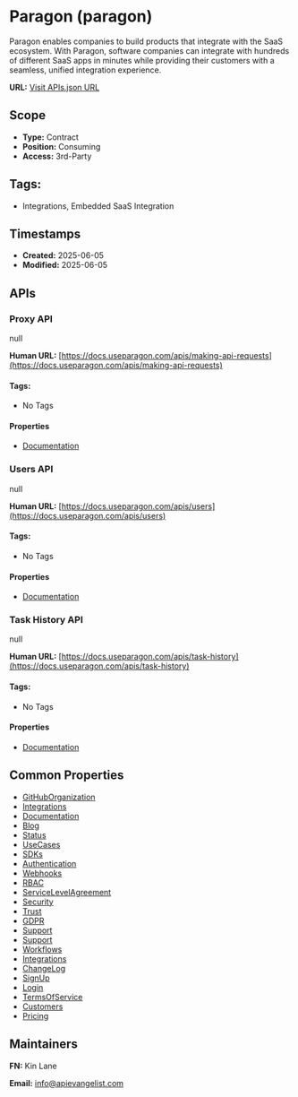 # Paragon (paragon)
Paragon enables companies to build products that integrate with the SaaS ecosystem. With Paragon, software companies can integrate with hundreds of different SaaS apps in minutes while providing their customers with a seamless, unified integration experience.

**URL:** [Visit APIs.json URL](https://raw.githubusercontent.com/api-evangelist/paragon/refs/heads/main/apis.yml)

## Scope

- **Type:** Contract 
- **Position:** Consuming 
- **Access:** 3rd-Party 

## Tags:

 - Integrations, Embedded SaaS Integration

## Timestamps

- **Created:** 2025-06-05 
- **Modified:** 2025-06-05 

## APIs

### Proxy API
null

**Human URL:** [https://docs.useparagon.com/apis/making-api-requests](https://docs.useparagon.com/apis/making-api-requests)


#### Tags:

 - No Tags

#### Properties

- [Documentation](https://docs.useparagon.com/apis/making-api-requests)
### Users API
null

**Human URL:** [https://docs.useparagon.com/apis/users](https://docs.useparagon.com/apis/users)


#### Tags:

 - No Tags

#### Properties

- [Documentation](https://docs.useparagon.com/apis/users)
### Task History API
null

**Human URL:** [https://docs.useparagon.com/apis/task-history](https://docs.useparagon.com/apis/task-history)


#### Tags:

 - No Tags

#### Properties

- [Documentation](https://docs.useparagon.com/apis/task-history)

## Common Properties

- [GitHubOrganization](https://github.com/useparagon)
- [Integrations](https://www.useparagon.com/integrations)
- [Documentation](https://docs.useparagon.com/overview)
- [Blog](https://www.useparagon.com/blog)
- [Status](https://status.useparagon.com/)
- [UseCases](https://www.useparagon.com/use-case/library)
- [SDKs](https://docs.useparagon.com/getting-started/installing-the-connect-sdk)
- [Authentication](https://docs.useparagon.com/connect-portal/overview)
- [Webhooks](https://docs.useparagon.com/resources/custom-webhooks)
- [RBAC](https://docs.useparagon.com/managing-account/role-based-access-control)
- [ServiceLevelAgreement](https://docs.useparagon.com/billing/concurrency-limits)
- [Security](https://docs.useparagon.com/security/security)
- [Trust](https://security.useparagon.com/)
- [GDPR](https://docs.useparagon.com/security/gdpr)
- [Support](https://docs.useparagon.com/support/contacting-support)
- [Support](https://docs.useparagon.com/support/contacting-support)
- [Workflows](https://docs.useparagon.com/workflows/overview)
- [Integrations](https://docs.useparagon.com/resources/integrations)
- [ChangeLog](https://docs.useparagon.com/changelog/product-updates)
- [SignUp](https://dashboard.useparagon.com/signup)
- [Login](https://dashboard.useparagon.com/login)
- [TermsOfService](https://www.useparagon.com/terms-of-service)
- [Customers](https://www.useparagon.com/customers)
- [Pricing](https://www.useparagon.com/pricing)

## Maintainers

**FN:** Kin Lane

**Email:** info@apievangelist.com

